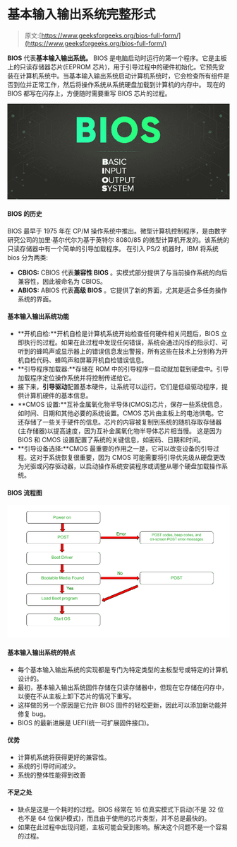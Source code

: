 # 基本输入输出系统完整形式

> 原文:[https://www.geeksforgeeks.org/bios-full-form/](https://www.geeksforgeeks.org/bios-full-form/)

**BIOS** 代表**基本输入输出系统。** BIOS 是电脑启动时运行的第一个程序。它是主板上的只读存储器芯片(EEPROM 芯片)，用于引导过程中的硬件初始化。它预先安装在计算机系统中。当基本输入输出系统启动计算机系统时，它会检查所有组件是否到位并正常工作，然后将操作系统从系统硬盘加载到计算机的内存中。
现在的 BIOS 都写在闪存上，方便随时需要重写 BIOS 芯片的过程。

![BIOS-Full-Form](img/8c9d292ef6d50f3eaa6fcbf94b727e84.png)

#### BIOS 的历史

BIOS 最早于 1975 年在 CP/M 操作系统中推出。微型计算机控制程序，是由数字研究公司的加里·基尔代尔为基于英特尔 8080/85 的微型计算机开发的。该系统的只读存储器中有一个简单的引导加载程序。
在引入 PS/2 机器时，IBM 将系统 bios 分为两类:

*   **CBIOS:** CBIOS 代表**兼容性 BIOS** 。实模式部分提供了与当前操作系统的向后兼容性，因此被命名为 CBIOS。
*   **ABIOS:** ABIOS 代表**高级 BIOS** 。它提供了新的界面，尤其是适合多任务操作系统的界面。

#### 基本输入输出系统功能

*   **开机自检:**开机自检是计算机系统开始检查任何硬件相关问题后，BIOS 立即执行的过程。如果在此过程中发现任何错误，系统会通过闪烁的指示灯、可听到的蜂鸣声或显示器上的错误信息发出警报，所有这些在技术上分别称为开机自检代码、蜂鸣声和屏幕开机自检错误信息。
*   **引导程序加载器:**存储在 ROM 中的引导程序一启动就加载到硬盘中。引导加载程序定位操作系统并将控制传递给它。
*   接下来，**引导驱动**配置基本硬件，让系统可以运行。它们是低级驱动程序，提供计算机硬件的基本信息。
*   **CMOS 设置:**互补金属氧化物半导体(CMOS)芯片，保存一些系统信息，如时间、日期和其他必要的系统设置。CMOS 芯片由主板上的电池供电。它还存储了一些关于硬件的信息。芯片的内容被复制到系统的随机存取存储器(主存储器)以提高速度，因为互补金属氧化物半导体芯片相当慢。
    这是因为 BIOS 和 CMOS 设置配置了系统的关键信息，如密码、日期和时间。
*   **引导设备选择:**CMOS 最重要的作用之一是，它可以改变设备的引导过程。这对于系统恢复很重要，因为 CMOS 可能需要将引导优先级从硬盘更改为光驱或闪存驱动器，以启动操作系统安装程序或调整从哪个硬盘加载操作系统。

#### BIOS 流程图

![](img/780282985ddd44a6e18a94eef5d31e17.png)

#### 基本输入输出系统的特点

*   每个基本输入输出系统的实现都是专门为特定类型的主板型号或特定的计算机设计的。
*   最初，基本输入输出系统固件存储在只读存储器中，但现在它存储在闪存中，以便在不从主板上卸下芯片的情况下重写。
*   这样做的另一个原因是它允许 BIOS 固件的轻松更新，因此可以添加新功能并修复 bug。
*   BIOS 的最新进展是 UEFI(统一可扩展固件接口)。

#### 优势

*   计算机系统将获得更好的兼容性。
*   系统的引导时间减少。
*   系统的整体性能得到改善

#### 不足之处

*   缺点是这是一个耗时的过程。BIOS 经常在 16 位真实模式下启动(不是 32 位也不是 64 位保护模式)，而且由于使用的芯片类型，并不总是最快的。
*   如果在此过程中出现问题，主板可能会受到影响。解决这个问题不是一个容易的过程。